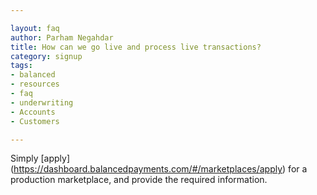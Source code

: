 ```yaml
---

layout: faq
author: Parham Negahdar
title: How can we go live and process live transactions?
category: signup
tags:
- balanced
- resources
- faq
- underwriting
- Accounts
- Customers

---
```


Simply [apply] (https://dashboard.balancedpayments.com/#/marketplaces/apply) for a production marketplace, and provide the required information.
